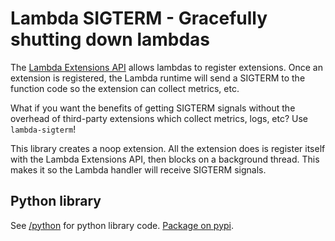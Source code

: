 # Lambda SIGTERM - Gracefully shutting down lambdas
The [Lambda Extensions API](https://docs.aws.amazon.com/lambda/latest/dg/runtimes-extensions-api.html) allows lambdas to register extensions. Once an extension is registered, the Lambda runtime will send a SIGTERM to the function code so the extension can collect metrics, etc.

What if you want the benefits of getting SIGTERM signals without the overhead of third-party extensions which collect metrics, logs, etc? Use `lambda-sigterm`!

This library creates a noop extension. All the extension does is register itself with the Lambda Extensions API, then blocks on a background thread. This makes it so the Lambda handler will receive SIGTERM signals.

## Python library
See [/python](/python) for python library code. [Package on pypi](https://pypi.org/project/lambda-sigterm/).
